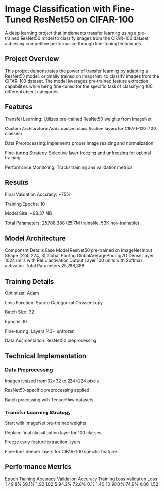 # Image Classification with Fine-Tuned ResNet50 on CIFAR-100

A deep learning project that implements transfer learning using a pre-trained ResNet50 model to classify images from the CIFAR-100 dataset, achieving competitive performance through fine-tuning techniques.

## Project Overview
This project demonstrates the power of transfer learning by adapting a ResNet50 model, originally trained on ImageNet, to classify images from the CIFAR-100 dataset. The model leverages pre-trained feature extraction capabilities while being fine-tuned for the specific task of classifying 100 different object categories.

## Features
Transfer Learning: Utilizes pre-trained ResNet50 weights from ImageNet

Custom Architecture: Adds custom classification layers for CIFAR-100 (100 classes)

Data Preprocessing: Implements proper image resizing and normalization

Fine-tuning Strategy: Selective layer freezing and unfreezing for optimal training

Performance Monitoring: Tracks training and validation metrics

## Results
Final Validation Accuracy: ~75%

Training Epochs: 10

Model Size: ~98.37 MB

Total Parameters: 25,788,388 (25.7M trainable, 53K non-trainable)

## Model Architecture
Component	Details
Base Model	ResNet50 pre-trained on ImageNet
Input Shape	(224, 224, 3)
Global Pooling	GlobalAveragePooling2D
Dense Layer	1024 units with ReLU activation
Output Layer	100 units with Softmax activation
Total Parameters	25,788,388
## Training Details
Optimizer: Adam

Loss Function: Sparse Categorical Crossentropy

Batch Size: 32

Epochs: 10

Fine-tuning: Layers 143+ unfrozen

Data Augmentation: ResNet50 preprocessing

## Technical Implementation
### Data Preprocessing
Images resized from 32×32 to 224×224 pixels

ResNet50-specific preprocessing applied

Batch processing with TensorFlow datasets

### Transfer Learning Strategy
Start with ImageNet pre-trained weights

Replace final classification layer for 100 classes

Freeze early feature extraction layers

Fine-tune deeper layers for CIFAR-100 specific features

## Performance Metrics
Epoch	Training Accuracy	Validation Accuracy	Training Loss	Validation Loss
1	          49.8%	                69.1%	            1.92	        1.02
5	          94.2%	                72.8%	            0.17	        1.40
10	        98.0%	                74.9%	            0.06	         1.52
